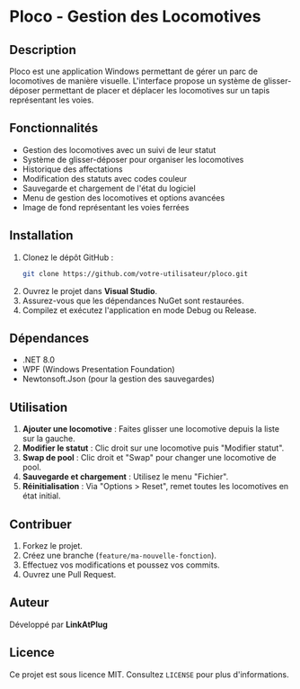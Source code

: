 # Ploco - Gestion des Locomotives

## Description
Ploco est une application Windows permettant de gérer un parc de locomotives de manière visuelle. L'interface propose un système de glisser-déposer permettant de placer et déplacer les locomotives sur un tapis représentant les voies.

## Fonctionnalités
- Gestion des locomotives avec un suivi de leur statut
- Système de glisser-déposer pour organiser les locomotives
- Historique des affectations
- Modification des statuts avec codes couleur
- Sauvegarde et chargement de l'état du logiciel
- Menu de gestion des locomotives et options avancées
- Image de fond représentant les voies ferrées

## Installation
1. Clonez le dépôt GitHub :
   ```sh
   git clone https://github.com/votre-utilisateur/ploco.git
   ```
2. Ouvrez le projet dans **Visual Studio**.
3. Assurez-vous que les dépendances NuGet sont restaurées.
4. Compilez et exécutez l'application en mode Debug ou Release.

## Dépendances
- .NET 8.0
- WPF (Windows Presentation Foundation)
- Newtonsoft.Json (pour la gestion des sauvegardes)

## Utilisation
1. **Ajouter une locomotive** : Faites glisser une locomotive depuis la liste sur la gauche.
2. **Modifier le statut** : Clic droit sur une locomotive puis "Modifier statut".
3. **Swap de pool** : Clic droit et "Swap" pour changer une locomotive de pool.
4. **Sauvegarde et chargement** : Utilisez le menu "Fichier".
5. **Réinitialisation** : Via "Options > Reset", remet toutes les locomotives en état initial.

## Contribuer
1. Forkez le projet.
2. Créez une branche (`feature/ma-nouvelle-fonction`).
3. Effectuez vos modifications et poussez vos commits.
4. Ouvrez une Pull Request.

## Auteur
Développé par **LinkAtPlug**

## Licence
Ce projet est sous licence MIT. Consultez `LICENSE` pour plus d'informations.

